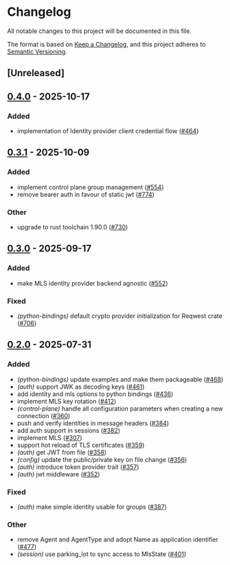 # Changelog

All notable changes to this project will be documented in this file.

The format is based on [Keep a Changelog](https://keepachangelog.com/en/1.0.0/),
and this project adheres to [Semantic Versioning](https://semver.org/spec/v2.0.0.html).

## [Unreleased]

## [0.4.0](https://github.com/agntcy/slim/compare/slim-auth-v0.3.1...slim-auth-v0.4.0) - 2025-10-17

### Added

- implementation of Identity provider client credential flow ([#464](https://github.com/agntcy/slim/pull/464))

## [0.3.1](https://github.com/agntcy/slim/compare/slim-auth-v0.3.0...slim-auth-v0.3.1) - 2025-10-09

### Added

- implement control plane group management ([#554](https://github.com/agntcy/slim/pull/554))
- remove bearer auth in favour of static jwt ([#774](https://github.com/agntcy/slim/pull/774))

### Other

- upgrade to rust toolchain 1.90.0 ([#730](https://github.com/agntcy/slim/pull/730))

## [0.3.0](https://github.com/agntcy/slim/compare/slim-auth-v0.2.0...slim-auth-v0.3.0) - 2025-09-17

### Added

- make MLS identity provider backend agnostic ([#552](https://github.com/agntcy/slim/pull/552))

### Fixed

- *(python-bindings)* default crypto provider initialization for Reqwest crate ([#706](https://github.com/agntcy/slim/pull/706))

## [0.2.0](https://github.com/agntcy/slim/compare/slim-auth-v0.1.0...slim-auth-v0.2.0) - 2025-07-31

### Added

- *(python-bindings)* update examples and make them packageable ([#468](https://github.com/agntcy/slim/pull/468))
- *(auth)* support JWK as decoding keys ([#461](https://github.com/agntcy/slim/pull/461))
- add identity and mls options to python bindings ([#436](https://github.com/agntcy/slim/pull/436))
- implement MLS key rotation ([#412](https://github.com/agntcy/slim/pull/412))
- *(control-plane)* handle all configuration parameters when creating a new connection ([#360](https://github.com/agntcy/slim/pull/360))
- push and verify identities in message headers ([#384](https://github.com/agntcy/slim/pull/384))
- add auth support in sessions ([#382](https://github.com/agntcy/slim/pull/382))
- implement MLS ([#307](https://github.com/agntcy/slim/pull/307))
- support hot reload of TLS certificates ([#359](https://github.com/agntcy/slim/pull/359))
- *(auth)* get JWT from file ([#358](https://github.com/agntcy/slim/pull/358))
- *(config)* update the public/private key on file change ([#356](https://github.com/agntcy/slim/pull/356))
- *(auth)* introduce token provider trait ([#357](https://github.com/agntcy/slim/pull/357))
- *(auth)* jwt middleware ([#352](https://github.com/agntcy/slim/pull/352))

### Fixed

- *(auth)* make simple identity usable for groups ([#387](https://github.com/agntcy/slim/pull/387))

### Other

- remove Agent and AgentType and adopt Name as application identifier ([#477](https://github.com/agntcy/slim/pull/477))
- *(session)* use parking_lot to sync access to MlsState ([#401](https://github.com/agntcy/slim/pull/401))
